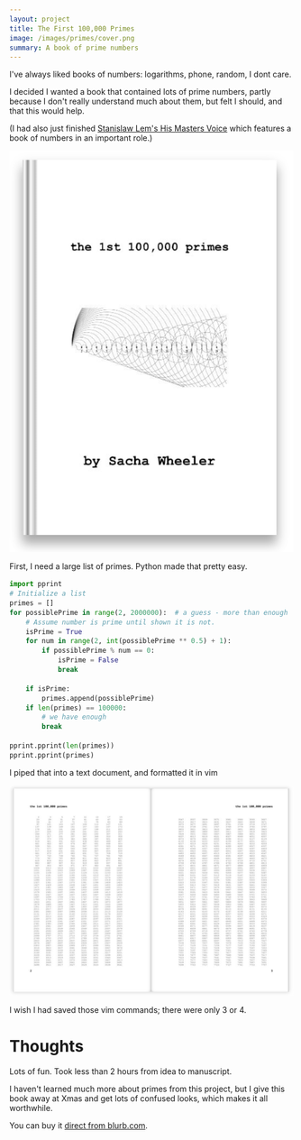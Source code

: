 ```yaml
---
layout: project
title: The First 100,000 Primes
image: /images/primes/cover.png
summary: A book of prime numbers
---
```


I've always liked books of numbers: logarithms, phone, random, I dont care.

I decided I wanted a book that contained lots of prime numbers, partly because I don't really understand much about them, but felt I should, and that this would help.

(I had also just finished [Stanislaw Lem's His Masters Voice](https://www.amazon.co.uk/His-Masters-Voice-Stanislaw-Lem/dp/8363471569/ref=la_B000AQ3P7Y_1_8?s=books&ie=UTF8&qid=1549454254&sr=1-8)
which features a book of numbers in an important role.)

![](/images/primes/cover.png)

First, I need a large list of primes. Python made that pretty easy.
```python
import pprint
# Initialize a list
primes = []
for possiblePrime in range(2, 2000000):  # a guess - more than enough
    # Assume number is prime until shown it is not.
    isPrime = True
    for num in range(2, int(possiblePrime ** 0.5) + 1):
        if possiblePrime % num == 0:
            isPrime = False
            break

    if isPrime:
        primes.append(possiblePrime)
    if len(primes) == 100000:
        # we have enough
        break

pprint.pprint(len(primes))
pprint.pprint(primes)
```

I piped that into a text document, and formatted it in vim

![](/images/primes/pages.png)

I wish I had saved those vim commands; there were only 3 or 4.

# Thoughts
Lots of fun. Took less than 2 hours from idea to manuscript.

I haven't learned much more about primes from this project, but I give this book away at Xmas and get lots of confused looks, which makes it all worthwhile.

You can buy it [direct from blurb.com](http://www.blurb.com/b/6092470-the-1st-100-000-primes).
